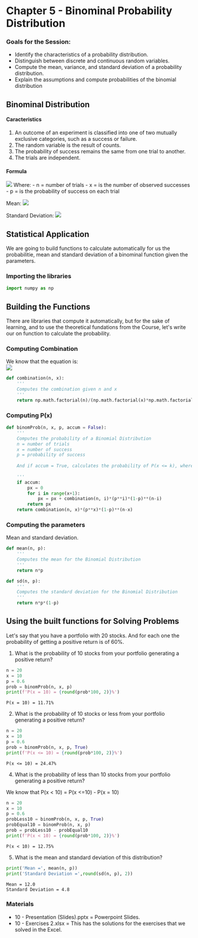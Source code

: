 # Chapter 5 - Binominal Probability Distribution

### Goals for the Session:
+ Identify the characteristics of a probability distribution.
+ Distinguish between discrete and continuous random variables.
+ Compute the mean, variance, and standard deviation of a probability distribution.
+ Explain the assumptions and compute probabilities of the binomial distribution

## Binominal Distribution

#### Caracteristics
1. An outcome of an experiment is classified into one of two mutually exclusive categories, such as a success or failure.  
2. The random variable is the result of counts. 
3. The probability of success remains the same from one trial to another.
4. The trials are independent. 

#### Formula

<img src="https://render.githubusercontent.com/render/math?math=P(x) = \binom{n}{x}p^x(1-p)^{n-x}">
Where:
  - n = number of trials 
  - x = is the number of observed successes 
  - p = is the probability of success on each trial 

Mean:
<img src="https://render.githubusercontent.com/render/math?math=\mu = np">

Standard Deviation:
<img src="https://render.githubusercontent.com/render/math?math=\sigma = np(1-p)">

## Statistical Application
We are going to build functions to calculate automatically for us the probabilitie, mean and standard deviation of a binominal function given the parameters.

### Importing the libraries


```python
import numpy as np
```

## Building the Functions

There are libraries that compute it automatically, but for the sake of learning, and to use the theoretical fundations from the Course, let's write our on function to calculate the probability.

### Computing Combination

We know that the equation is:</br>
<img src="https://render.githubusercontent.com/render/math?math=nCk = \binom{n}{x} = \frac{n!}{x!(n-x)!}">

```python
def combination(n, x):
    '''
    Computes the combination given n and x
    '''
    return np.math.factorial(n)/(np.math.factorial(x)*np.math.factorial(n-x))
```

### Computing P(x)


```python
def binomProb(n, x, p, accum = False):
    ''' 
    Computes the probability of a Binomial Distribution
    n = number of trials
    x = number of success
    p = probability of success
    
    And if accum = True, calculates the probability of P(x <= k), where k <= n and is a integer
    
    '''
    if accum:
        px = 0
        for i in range(x+1):
            px = px + combination(n, i)*(p**i)*(1-p)**(n-i)
        return px
    return combination(n, x)*(p**x)*(1-p)**(n-x)
```

### Computing the parameters 
Mean and standard deviation.


```python
def mean(n, p):
    '''
    Computes the mean for the Binomial Distribution
    '''
    return n*p

def sd(n, p):
    '''
    Computes the standard deviation for the Binomial Distribution
    '''
    return n*p*(1-p)
```

## Using the built functions for Solving Problems

Let's say that you have a portfolio with 20 stocks. And for each one the probability of getting a positive return is of 60%. <br>

1. What is the probability of 10 stocks from your portfolio generating a positive return?


```python
n = 20
x = 10
p = 0.6
prob = binomProb(n, x, p)
print(f'P(x = 10) = {round(prob*100, 2)}%')
```

    P(x = 10) = 11.71%
    

2. What is the probability of 10 stocks or less from your portfolio generating a positive return?


```python
n = 20
x = 10
p = 0.6
prob = binomProb(n, x, p, True)
print(f'P(x <= 10) = {round(prob*100, 2)}%')
```

    P(x <= 10) = 24.47%
    

4. What is the probability of less than 10 stocks from your portfolio generating a positive return?

We know that P(x < 10) = P(x <=10) - P(x = 10)


```python
n = 20
x = 10
p = 0.6
probLess10 = binomProb(n, x, p, True)
probEqual10 = binomProb(n, x, p)
prob = probLess10 - probEqual10
print(f'P(x < 10) = {round(prob*100, 2)}%')
```

    P(x < 10) = 12.75%
    

5. What is the mean and standard deviation of this distribution?


```python
print('Mean =', mean(n, p))
print('Standard Deviation =',round(sd(n, p), 2))
```

    Mean = 12.0
    Standard Deviation = 4.8
    

### Materials
+ 10 - Presentation (Slides).pptx = Powerpoint Slides.
+ 10 - Exercises 2.xlsx = This has the solutions for the exercises that we solved in the Excel.


```python

```
